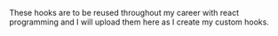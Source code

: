 These hooks are to be reused throughout my career with react programming and I will upload them here as I create my custom hooks.